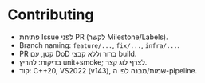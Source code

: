 # Contributing
- פתיחת Issue לפני PR (לקשר Milestone/Labels).
- Branch naming: `feature/...`, `fix/...`, `infra/...`.
- PR קטן, עם DoD ברור וללא קבצי build.
- בדיקות: להריץ unit+smoke; לצרף לוג קצר.
- קוד: C++20, VS2022 (v143), שמות/מבנה לפי ה-pipeline.
